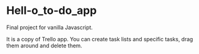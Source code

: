 # Hell-o_to-do_app

Final project for vanilla Javascript.

It is a copy of Trello app. You can create task lists and specific tasks, drag them around and delete them.
